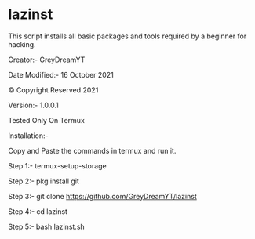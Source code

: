 # lazinst
This script installs all basic packages and tools required by a beginner for hacking.

Creator:- GreyDreamYT

Date Modified:- 16 October 2021


© Copyright Reserved 2021


Version:- 1.0.0.1





Tested Only On Termux

Installation:-

Copy and Paste the commands in termux and run it.


Step 1:- termux-setup-storage

Step 2:- pkg install git

Step 3:- git clone https://github.com/GreyDreamYT/lazinst

Step 4:- cd lazinst

Step 5:- bash lazinst.sh
